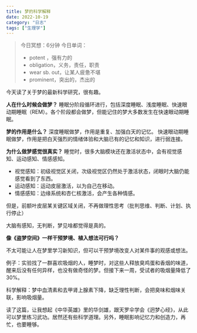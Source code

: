 ```yaml
---
title: 梦的科学解释
date: 2022-10-19
category: "日志"
tags: ["生理学"]
---
```


> 今日冥想：6分钟
> 今日单词：
> - potent ，强有力的
> - obligation，义务，责任，职责
> - wear sb. out，让某人疲惫不堪
> - prominent，突出的，杰出的


今天读了关于梦的最新科学研究，很有趣。

**人在什么时候会做梦？**
睡眠分阶段循环进行，包括深度睡眠、浅度睡眠、快速眼动期睡眠（REM）。各个阶段都会做梦，但能记住的梦大多数发生在快速眼动期睡眠。

**梦的作用是什么？**
深度睡眠做梦，作用是重复、加强白天的记忆。
快速眼动期睡眠做梦，作用是把白天强烈的情绪体验和大脑已有的记忆和知识，进行弱连接。

**为什么做梦感觉很真实？**
睡觉时，很多大脑模块还在激活状态中，会有视觉感知、运动感知、情感感知。
- 视觉感知：初级视觉区关闭，次级视觉区仍然处于激活状态，闭眼时大脑仍能感觉看到了东西。
- 运动感知：运动皮层激活，以为自己在移动。
- 情感感知：边缘系统和杏仁核激活，会产生各种情感。

但是，前额叶皮层某关键区域关闭，不再做理性思考（批判思维、判断、计划、执行停止）

大脑有感知，无判断，梦见啥都觉得是真的。

**像《盗梦空间》一样干预梦境、植入想法可行吗？**

不太可能让人在梦里学习新知识，但可以干预梦境改变人对某件事的观感或想法。

例子：实验找了一群喜欢吸烟的人，睡梦时，对这些人释放臭鸡蛋和香烟的味道，醒来后没有任何异样，也没有做奇怪的梦。但接下来一周，受试者的吸烟量降低了30%。

科学解释：梦中血清素和去甲肾上腺素下降，缺乏理性判断，会把臭味和烟味关联，影响吸烟量。


读了这篇，让我想起《中华英雄》里的华剑雄，跟天罗伞学会《迥梦心经》，从此可以梦里练习武功。居然还有些科学道理。另外，睡眠影响记忆力和创造力，再忙，也要睡够。







